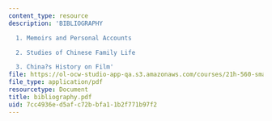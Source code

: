 ```yaml
---
content_type: resource
description: 'BIBLIOGRAPHY

  1. Memoirs and Personal Accounts

  2. Studies of Chinese Family Life

  3. China?s History on Film'
file: https://ol-ocw-studio-app-qa.s3.amazonaws.com/courses/21h-560-smashing-the-iron-rice-bowl-chinese-east-asia-fall-2004/7cc4936ed5afc72bbfa11b2f771b97f2_bibliography.pdf
file_type: application/pdf
resourcetype: Document
title: bibliography.pdf
uid: 7cc4936e-d5af-c72b-bfa1-1b2f771b97f2
---
```

